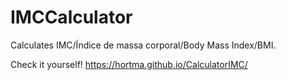 # IMCCalculator
 Calculates IMC/Índice de massa corporal/Body Mass Index/BMI.

Check it yourself!
https://hortma.github.io/CalculatorIMC/

